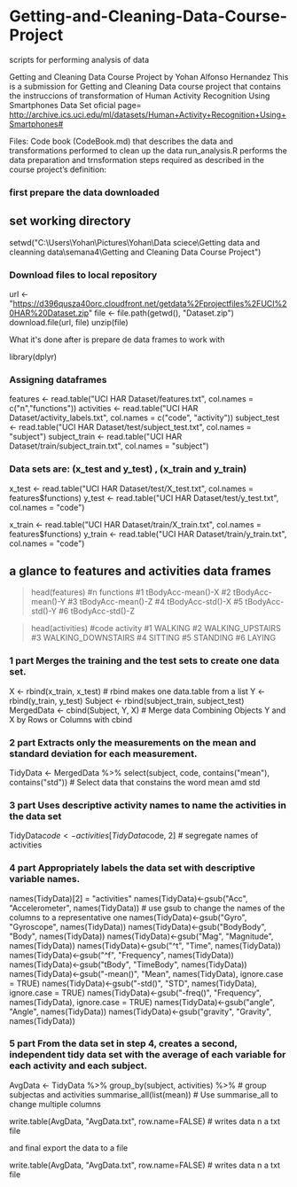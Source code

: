 # Getting-and-Cleaning-Data-Course-Project
scripts for performing analysis of data

Getting and Cleaning Data Course Project by Yohan Alfonso Hernandez
This is a submission for Getting and Cleaning Data course project that contains the instruccions of transformation of Human Activity Recognition Using Smartphones Data Set 
oficial page= http://archive.ics.uci.edu/ml/datasets/Human+Activity+Recognition+Using+Smartphones#

Files:
Code book (CodeBook.md) that describes the data and transformations performed to clean up the data
run_analysis.R performs the data preparation and trnsformation  steps required as described in the course project’s definition:

### first prepare the data downloaded


## set working directory

setwd("C:\\Users\\Yohan\\Pictures\\Yohan\\Data sciece\\Getting data and cleanning data\\semana4\\Getting and Cleaning Data Course Project")


### Download files to local repository
url <- "https://d396qusza40orc.cloudfront.net/getdata%2Fprojectfiles%2FUCI%20HAR%20Dataset.zip"
file <- file.path(getwd(), "Dataset.zip")
download.file(url, file) 
unzip(file) 


What it's done after is prepare de data frames to work with

library(dplyr)


### Assigning dataframes

features <- read.table("UCI HAR Dataset/features.txt", col.names = c("n","functions"))
activities <- read.table("UCI HAR Dataset/activity_labels.txt", col.names = c("code", "activity"))
subject_test <- read.table("UCI HAR Dataset/test/subject_test.txt", col.names = "subject")
subject_train <- read.table("UCI HAR Dataset/train/subject_train.txt", col.names = "subject")


### Data sets  are:  (x_test and  y_test) , (x_train and y_train)

x_test <- read.table("UCI HAR Dataset/test/X_test.txt", col.names = features$functions)
y_test <- read.table("UCI HAR Dataset/test/y_test.txt", col.names = "code")

x_train <- read.table("UCI HAR Dataset/train/X_train.txt", col.names = features$functions)
y_train <- read.table("UCI HAR Dataset/train/y_train.txt", col.names = "code")

##  a  glance to features and activities data frames

> head(features)
 #n         functions
 #1 tBodyAcc-mean()-X
 #2 tBodyAcc-mean()-Y
 #3 tBodyAcc-mean()-Z
 #4 tBodyAcc-std()-X
 #5 tBodyAcc-std()-Y
 #6 tBodyAcc-std()-Z


 >head(activities)
 #code   activity
 #1      WALKING
 #2      WALKING_UPSTAIRS
 #3      WALKING_DOWNSTAIRS
 #4      SITTING
 #5      STANDING
 #6      LAYING


### 1 part Merges the training and the test sets to create one data set.

X <- rbind(x_train, x_test)                     # rbind makes one data.table from a list 
Y <- rbind(y_train, y_test)
Subject <- rbind(subject_train, subject_test)
MergedData <- cbind(Subject, Y, X)              # Merge data Combining Objects Y and X  by Rows or Columns with cbind

### 2 part Extracts only the measurements on the mean and standard deviation for each measurement.

TidyData <- MergedData %>% select(subject, code, contains("mean"), contains("std"))   # Select data that constains the word mean amd std


### 3 part Uses descriptive activity names to name the activities in the data set

TidyData$code <- activities[TidyData$code, 2]     # segregate  names of activities


### 4 part Appropriately labels the data set with descriptive variable names. 

names(TidyData)[2] = "activities"
names(TidyData)<-gsub("Acc", "Accelerometer", names(TidyData))          #  use gsub to change the names of the columns to a representative one
names(TidyData)<-gsub("Gyro", "Gyroscope", names(TidyData))
names(TidyData)<-gsub("BodyBody", "Body", names(TidyData))
names(TidyData)<-gsub("Mag", "Magnitude", names(TidyData))
names(TidyData)<-gsub("^t", "Time", names(TidyData))
names(TidyData)<-gsub("^f", "Frequency", names(TidyData))
names(TidyData)<-gsub("tBody", "TimeBody", names(TidyData))
names(TidyData)<-gsub("-mean()", "Mean", names(TidyData), ignore.case = TRUE)
names(TidyData)<-gsub("-std()", "STD", names(TidyData), ignore.case = TRUE)
names(TidyData)<-gsub("-freq()", "Frequency", names(TidyData), ignore.case = TRUE)
names(TidyData)<-gsub("angle", "Angle", names(TidyData))
names(TidyData)<-gsub("gravity", "Gravity", names(TidyData))

### 5 part  From the data set in step 4, creates a second, independent tidy data set with the average of each variable for each activity and each subject.

AvgData <- TidyData %>%
        group_by(subject, activities) %>%               # group  subjectas and activities
        summarise_all(list(mean))                       # Use summarise_all to change  multiple columns

write.table(AvgData, "AvgData.txt", row.name=FALSE)   # writes data n a txt file


and final export the data to a file

write.table(AvgData, "AvgData.txt", row.name=FALSE)   # writes data n a txt file


